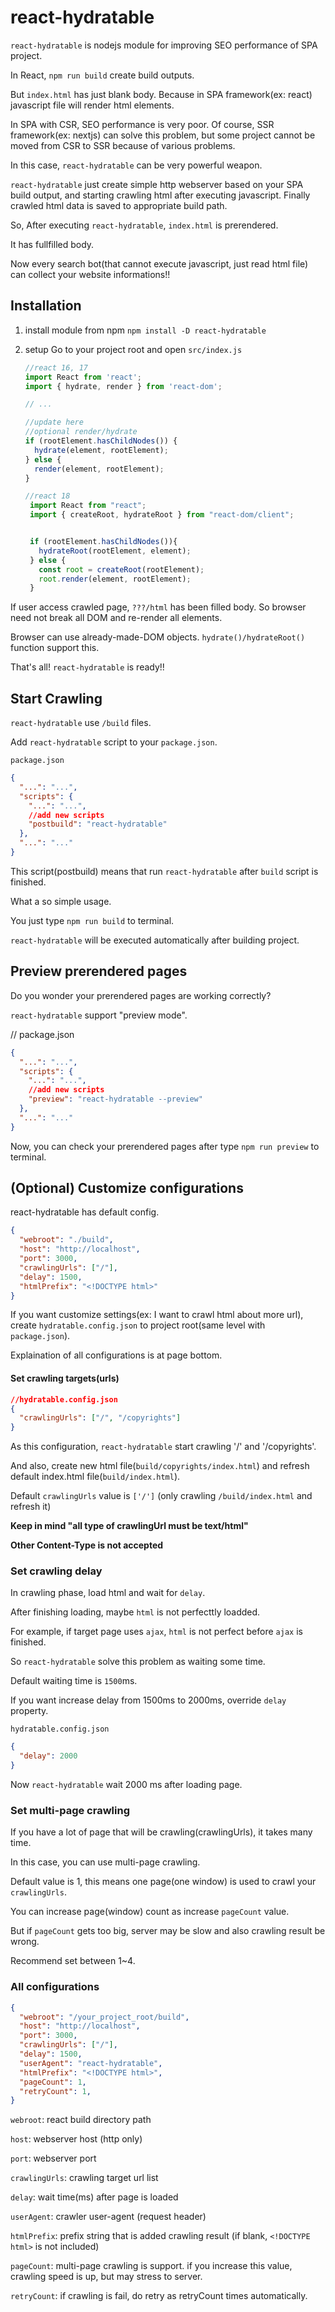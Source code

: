 # react-hydratable

`react-hydratable` is nodejs module for improving SEO performance of SPA project.

In React, `npm run build` create build outputs.

But `index.html` has just blank body. Because in SPA framework(ex: react) javascript file will render html elements.

In SPA with CSR, SEO performance is very poor. Of course, SSR framework(ex: nextjs) can solve this problem, but some project cannot be moved from CSR to SSR because of various problems.

In this case, `react-hydratable` can be very powerful weapon.

`react-hydratable` just create simple http webserver based on your SPA build output, and starting crawling html after executing javascript. Finally crawled html data is saved to appropriate build path.

So, After executing `react-hydratable`, `index.html` is prerendered.

It has fullfilled body.

Now every search bot(that cannot execute javascript, just read html file) can collect your website informations!!

## Installation

1. install module from npm
   `npm install -D react-hydratable`

2. setup
   Go to your project root and open `src/index.js`

   ```javascript
   //react 16, 17
   import React from 'react';
   import { hydrate, render } from 'react-dom';

   // ...

   //update here
   //optional render/hydrate
   if (rootElement.hasChildNodes()) {
     hydrate(element, rootElement);
   } else {
     render(element, rootElement);
   }
   ```
   ```javascript
   //react 18
    import React from "react";
    import { createRoot, hydrateRoot } from "react-dom/client";


    if (rootElement.hasChildNodes()){
      hydrateRoot(rootElement, element);
    } else {
      const root = createRoot(rootElement);
      root.render(element, rootElement);
    }
   ```

If user access crawled page, `???/html` has been filled body. So browser need not break all DOM and re-render all elements.

Browser can use already-made-DOM objects. `hydrate()/hydrateRoot()` function support this.

That's all! `react-hydratable` is ready!!

## Start Crawling

`react-hydratable` use `/build` files.

Add `react-hydratable` script to your `package.json`.

`package.json`

```json
{
  "...": "...",
  "scripts": {
    "...": "...",
    //add new scripts
    "postbuild": "react-hydratable"
  },
  "...": "..."
}
```

This script(postbuild) means that run `react-hydratable` after `build` script is finished.

What a so simple usage.

You just type `npm run build` to terminal.

`react-hydratable` will be executed automatically after building project.

## Preview prerendered pages

Do you wonder your prerendered pages are working correctly?

`react-hydratable` support "preview mode".

// package.json

```json
{
  "...": "...",
  "scripts": {
    "...": "...",
    //add new scripts
    "preview": "react-hydratable --preview"
  },
  "...": "..."
}
```

Now, you can check your prerendered pages after type `npm run preview` to terminal.

## (Optional) Customize configurations

react-hydratable has default config.

```json
{
  "webroot": "./build",
  "host": "http://localhost",
  "port": 3000,
  "crawlingUrls": ["/"],
  "delay": 1500,
  "htmlPrefix": "<!DOCTYPE html>"
}
```

If you want customize settings(ex: I want to crawl html about more url), create `hydratable.config.json` to project root(same level with `package.json`).

Explaination of all configurations is at page bottom.

#### Set crawling targets(urls)

```json
//hydratable.config.json
{
  "crawlingUrls": ["/", "/copyrights"]
}
```

As this configuration, `react-hydratable` start crawling '/' and '/copyrights'.

And also, create new html file(`build/copyrights/index.html`) and refresh default index.html file(`build/index.html`).

Default `crawlingUrls` value is `['/']` (only crawling `/build/index.html` and refresh it)

**Keep in mind "all type of crawlingUrl must be text/html"**

**Other Content-Type is not accepted**

### Set crawling delay

In crawling phase, load html and wait for `delay`.

After finishing loading, maybe `html` is not perfecttly loadded.

For example, if target page uses `ajax`, `html` is not perfect before `ajax` is finished.

So `react-hydratable` solve this problem as waiting some time.

Default waiting time is `1500`ms.

If you want increase delay from 1500ms to 2000ms, override `delay` property.

`hydratable.config.json`

```json
{
  "delay": 2000
}
```

Now `react-hydratable` wait 2000 ms after loading page.

### Set multi-page crawling

If you have a lot of page that will be crawling(crawlingUrls), it takes many time.

In this case, you can use multi-page crawling.

Default value is 1, this means one page(one window) is used to crawl your `crawlingUrls`.

You can increase page(window) count as increase `pageCount` value.

But if `pageCount` gets too big, server may be slow and also crawling result be wrong.

Recommend set between 1~4.

### All configurations

```json
{
  "webroot": "/your_project_root/build",
  "host": "http://localhost",
  "port": 3000,
  "crawlingUrls": ["/"],
  "delay": 1500,
  "userAgent": "react-hydratable",
  "htmlPrefix": "<!DOCTYPE html>",
  "pageCount": 1,
  "retryCount": 1,
}
```

`webroot`: react build directory path

`host`: webserver host (http only)

`port`: webserver port

`crawlingUrls`: crawling target url list

`delay`: wait time(ms) after page is loaded

`userAgent`: crawler user-agent (request header)

`htmlPrefix`: prefix string that is added crawling result (if blank, `<!DOCTYPE html>` is not included)

`pageCount`: multi-page crawling is support. if you increase this value, crawling speed is up, but may stress to server.

`retryCount`: if crawling is fail, do retry as retryCount times automatically.